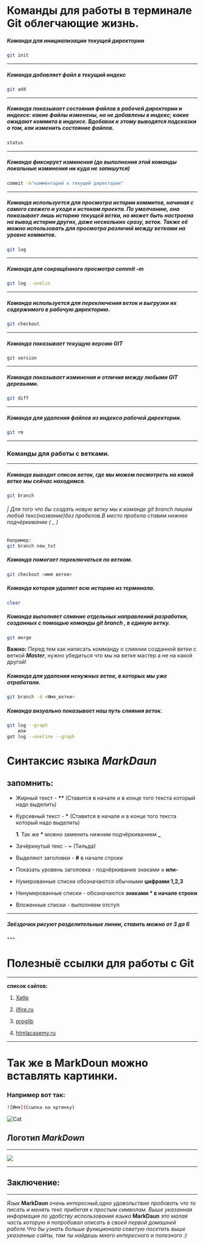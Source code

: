 # Команды для работы в терминале Git облегчающие жизнь.


##### Команда для инициализации текущей директории
```sh
git init
```
***
##### Команда добавляет файл в текущий индекс
```sh
git add
```
***
##### Команда показывает состояния файлов в рабочей директории и индексе: какие файлы изменены, но не добавлены в индекс; какие ожидают коммита в индексе. Вдобавок к этому выводятся подсказки о том, как изменить состояние файлов.
```sh
status
``` 
***
##### Команда фиксирует изминения (до выполнения этой команды локальные изминения ни куда не запишутся)
```sh
commit -m"комментарий к текущей директории"
```
***
##### Команда используется для просмотра истории коммитов, начиная с самого свежего и уходя к истокам проекта. По умолчанию, она показывает лишь историю текущей ветки, но может быть настроена на вывод истории других, даже нескольких сразу, веток. Также её можно использовать для просмотра различий между ветками на уровне коммитов.
```sh
git log
```
***
##### Команда для сокращённого просмотра commit -m
```sh
git log --onelin
```
***
##### Команда используется для переключения веток и выгрузки их содержимого в рабочую директорию.
```sh
git checkout
```
***
##### Команда показывает текущую версию GIT
```
git version
```
***
##### Команда показывает изминения и отличия между любыми GIT деревьями.
```sh
git diff
```

***

##### Команда для удаления файлов из индекса рабочей директории.

```sh
git rm 
```
***
### Команды для работы с ветками.
***
##### Команда выводит список веток, где мы можем посмотреть на какой ветке мы сейчас находимся.
```sh
git branch
```
###### | _Для того что бы создать новую ветку мы к команде git branch пишем любой текс(название)без пробелов.В место пробела ставим нижнее подчёркивание_ ( _ )
```sh
Например:
git branch new_txt
```
##### Команда помогает переключаться по веткам.
```sh
git checkout <имя ветки>
```
##### Команда которая удаляет всю историю из терминала.
```sh
clear
```

##### Команда выполняет слияние отдельных направлений разработки, созданных с помощью команды git branch , в единую ветку.
```sh
git merge
```
**Важно:** 
Перед тем как написать комманду о слиянии созданной ветки с веткой *__Master__*, нужно убедиться что мы на ветке мастер а не на какой другой!

##### Команда для удаления ненужных веток, в которых мы уже отработали. 
```sh
git branch -d <Имя_ветки>
```
##### Команда визуально показывает наш путь слияния веток.
```sh
git log --graph
    или
got log --oneline --graph    
```
   
# Синтаксис языка _MarkDaun_

## __запомнить:__
* Жирный текст - __**__ (Ставится в начале и в конце того текста который надо выделить)

* Курсивный текст - __*__ (Ставится в начале и в конце того текста который надо выделить)

    **1**. Так же __*__ можно заменить нижним подчёркиванием **_**

* Зачёркнутый текс - **~** (Тильда)

* Выделяют заголовки - **#** в начале строки

* Показать уровень заголовка - подчёркивание знаками **= или-**

* Нумерованные списки обозначаются обычными __цифрами 1,2,3__

* Ненумерованные списки - обозначаются **знаками * в начале строки**

* Вложенные списки - выполняем отступ

***


##### Звёздочки рисуют разделительные линии, ставить можно от 3 до 6
```sh
***
```
# Полезныё ссылки для работы с Git

***

__список сайтов:__

1.  [Хабр](https://habr.com/ru/companies/ruvds/articles/599929/)

2. [ilfire.ru](https://ilfire.ru/kompyutery/shpargalka-po-sintaksisu-markdown-markdaun-so-vsemi-samymi-populyarnymi-tegami/?upm_export=print)

3. [proglib](https://proglib.io/p/git-cheatsheet)

4. [htmlacasemy.ru](https://habr.com/ru/companies/ruvds/articles/599929/)

***
# Так же в MarkDoun можно вставлять картинки.

### Например вот так:
```sh
![Имя](Ссылка на кртинку)
```

![Cat](Cat.jpg)

## Логотип _MarkDown_
***
![](https://upload.wikimedia.org/wikipedia/commons/thumb/4/48/Markdown-mark.svg/1280px-Markdown-mark.svg.png)

***

## Заключение:

***
_Язык_ __MarkDaun__ _очень интересный,одно удовольствие пробовать что то писать и менять текс прибегая к простым символам. Выше указанная информация по удобству использования языка_ __MarkDaun__ _это малая часть которую я попробовал описать в своей первой домашней работе.Что бы узнать больше функционала советую посетить выше указанные сайты, там ты найдешь много интересного и полезного :)_ 


